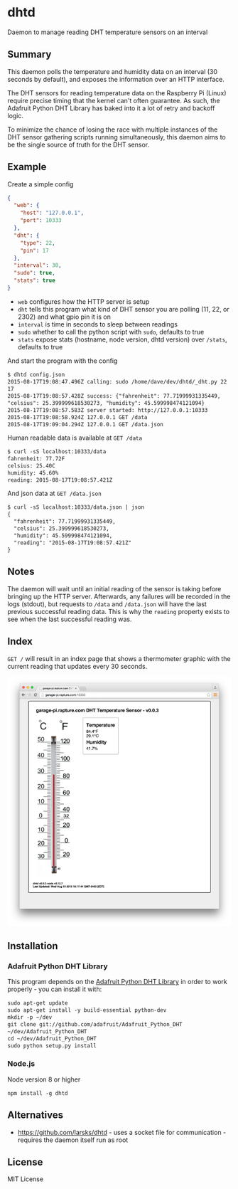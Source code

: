 dhtd
====

Daemon to manage reading DHT temperature sensors on an interval

Summary
-------

This daemon polls the temperature and humidity data on an interval (30 seconds
by default), and exposes the information over an HTTP interface.

The DHT sensors for reading temperature data on the Raspberry Pi (Linux)
require precise timing that the kernel can't often guarantee.  As such,
the Adafruit Python DHT Library has baked into it a lot of retry and backoff
logic.

To minimize the chance of losing the race with multiple instances of the
DHT sensor gathering scripts running simultaneously, this daemon aims to be
the single source of truth for the DHT sensor.

Example
-------

Create a simple config

``` json
{
  "web": {
    "host": "127.0.0.1",
    "port": 10333
  },
  "dht": {
    "type": 22,
    "pin": 17
  },
  "interval": 30,
  "sudo": true,
  "stats": true
}
```

- `web` configures how the HTTP server is setup
- `dht` tells this program what kind of DHT sensor you are polling (11, 22, or 2302) and what gpio pin it is on
- `interval` is time in seconds to sleep between readings
- `sudo` whether to call the python script with `sudo`, defaults to true
- `stats` expose stats (hostname, node version, dhtd version) over `/stats`, defaults to true

And start the program with the config

    $ dhtd config.json
    2015-08-17T19:08:47.496Z calling: sudo /home/dave/dev/dhtd/_dht.py 22 17
    2015-08-17T19:08:57.428Z success: {"fahrenheit": 77.71999931335449, "celsius": 25.399999618530273, "humidity": 45.599998474121094}
    2015-08-17T19:08:57.583Z server started: http://127.0.0.1:10333
    2015-08-17T19:08:58.924Z 127.0.0.1 GET /data
    2015-08-17T19:09:04.294Z 127.0.0.1 GET /data.json

Human readable data is available at `GET /data`

    $ curl -sS localhost:10333/data
    fahrenheit: 77.72F
    celsius: 25.40C
    humidity: 45.60%
    reading: 2015-08-17T19:08:57.421Z

And json data at `GET /data.json`

    $ curl -sS localhost:10333/data.json | json
    {
      "fahrenheit": 77.71999931335449,
      "celsius": 25.399999618530273,
      "humidity": 45.599998474121094,
      "reading": "2015-08-17T19:08:57.421Z"
    }

Notes
-----

The daemon will wait until an initial reading of the sensor is taking before
bringing up the HTTP server.  Afterwards, any failures will be recorded in
the logs (stdout), but requests to `/data` and `/data.json` will have the
last previous successful reading data.  This is why the `reading` property
exists to see when the last successful reading was.

Index
-----

`GET /` will result in an index page that shows a thermometer graphic with the current
reading that updates every 30 seconds.

![screenshot](/screenshots/index.png)

Installation
------------

### Adafruit Python DHT Library

This program depends on the [Adafruit Python DHT Library](https://github.com/adafruit/Adafruit_Python_DHT)
in order to work properly - you can install it with:

    sudo apt-get update
    sudo apt-get install -y build-essential python-dev
    mkdir -p ~/dev
    git clone git://github.com/adafruit/Adafruit_Python_DHT ~/dev/Adafruit_Python_DHT
    cd ~/dev/Adafruit_Python_DHT
    sudo python setup.py install

### Node.js

Node version 8 or higher

    npm install -g dhtd

Alternatives
------------

- https://github.com/larsks/dhtd - uses a socket file for communication - requires the daemon itself run as root

License
-------

MIT License
